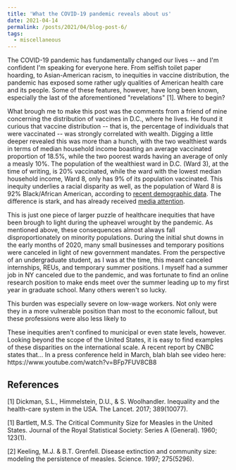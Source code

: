 ```yaml
---
title: 'What the COVID-19 pandemic reveals about us'
date: 2021-04-14
permalink: /posts/2021/04/blog-post-6/
tags:
  - miscellaneous
---
```



<p>
The COVID-19 pandemic has fundamentally changed our lives -- and I'm confident I'm speaking for 
everyone here. From selfish toilet paper hoarding, to Asian-American racism, to inequities in
vaccine distribution, the pandemic has exposed some rather ugly qualities of American health 
care and its people. Some of these features, however, have long been known, especially the last
of the aforementioned "revelations" [1]. Where to begin?
</p>

<p>
What brough me to make this post was the comments from a friend of mine concerning the distribution
of vaccines in D.C., where he lives. He found it curious that vaccine distribution -- that is, the
percentage of individuals that were vaccinated -- was strongly correlated with wealth. Digging a little
deeper revealed this was more than a hunch, with the two wealthiest wards in terms of median 
household income boasting an average vaccinated proportion of 18.5%, while the two poorest
wards having an average of only a measly 10%. The population of the wealthiest ward in D.C. (Ward 3), at the time
of writing, is 20% vaccinated, while the ward with the lowest median household income, Ward 8, only
has 9% of its population vaccinated. This inequity underlies a racial disparity as well, as the population of Ward 8
is 92% Black/African American, according to 
<a href="https://www.dchealthmatters.org/?module=demographicdata&controller=index&action=index&id=131495&sectionId=" target="_blank"  rel="noopener noreferrer">recent
demographic data</a>.
The difference is stark, and has already received 
<a href="https://www.washingtonpost.com/local/dc-vaccine-disparities/2021/03/25/f9661460-8126-11eb-81db-b02f0398f49a_story.html" target="_blank"  rel="noopener noreferrer">media attention</a>.
</p>

<p>
This is just one piece of larger puzzle of healthcare inequities that have been brough to light
during the upheavel wrought by the pandemic. As mentioned above, these consequences almost always
fall disproportionately on minority populations. During the initial shut downs in the early months
of 2020, many small businesses and temporary positions were canceled in light of new government mandates.
From the perspective of an undergraduate student, as I was at the time, this meant canceled internships,
REUs, and temporary summer positions. I myself had a summer job in NY canceled due to the pandemic, and was
fortunate to find an online research position to make ends meet over the summer leading up to 
my first year in graduate school. Many others weren't so lucky. 
</p>

<p>
This burden was especially severe on low-wage workers. Not only were they in a more vulnerable position
than most to the economic fallout, but these professions were also less likely to 
</p>

<p>
These inequities aren't confined to municipal or even state levels, however. Looking beyond the scope
of the United States, it is easy to find examples of these disparities on the international scale. A 
recent report by CNBC states that... In a press conference held in March, blah blah see video here:
https://www.youtube.com/watch?v=BFp7FUV8CB8

</p>

<h2> References </h2>

[1] Dickman, S.L., Himmelstein, D.U., & S. Woolhandler. Inequality and the health-care 
system in the USA. The Lancet. 2017; 389(10077).


[1] Bartlett, M.S. The Critical Community Size for Measles in the United States. Journal of the Royal
Statistical Society: Series A (General). 1960; 123(1).  

[2] Keeling, M.J. & B.T. Grenfell. Disease extinction and community size: modeling the 
persistence of measles. Science. 1997; 275(5296). 
